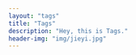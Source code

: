```yaml
---
layout: "tags"
title: "Tags"
description: "Hey, this is Tags."
header-img: "img/jieyi.jpg"
---
```

